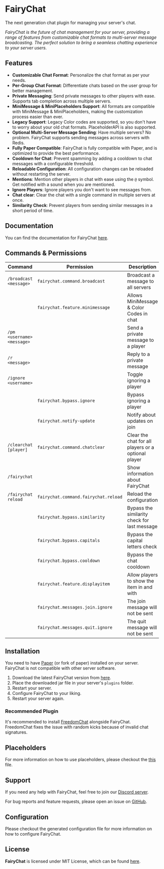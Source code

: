 # FairyChat

The next generation chat plugin for managing your server's chat.

_FairyChat is the future of chat management for your server, providing a range of features from customizable
chat
formats to multi-server message broadcasting. The perfect solution to bring a seamless chatting experience to
your
server users._

## Features

- **Customizable Chat Format**: Personalize the chat format as per your needs.
- **Per-Group Chat Format**: Differentiate chats based on the user group for better management.
- **Private Messaging**: Send private messages to other players with ease. Supports tab completion across multiple
  servers.
- **MiniMessage & MiniPlaceholders Support**: All formats are compatible with MiniMessage & MiniPlaceholders, making the
  customization process easier than ever.
- **Legacy Support**: Legacy Color codes are supported, so you don't have to worry about your old chat formats.
  PlaceholderAPI is also supported.
- **Optional Multi-Server Message Sending**: Have multiple servers? No problem. FairyChat supports sending messages
  across servers with Redis.
- **Fully Paper Compatible**: FairyChat is fully compatible with Paper, and is optimized to provide the best
  performance.
- **Cooldown for Chat**: Prevent spamming by adding a cooldown to chat messages with a configurable threshold.
- **Reloadable Configuration**: All configuration changes can be reloaded without restarting the server.
- **Mentions**: Mention other players in chat with ease using the `@` symbol. Get notified with a sound when you are
  mentioned.
- **Ignore Players**: Ignore players you don't want to see messages from.
- **Chat clear**: Clear the chat with a single command in multiple servers at once.
- **Similarity Check**: Prevent players from sending similar messages in a short period of time.

## Documentation

You can find the documentation for FairyChat [here](https://github.com/rexlManu/FairyChat/wiki).

## Commands & Permissions

| Command                    | Permission                           | Description                                         |
|----------------------------|--------------------------------------|-----------------------------------------------------|
| `/broadcast <message>`     | `fairychat.command.broadcast`        | Broadcast a message to all servers                  |
|                            | `fairychat.feature.minimessage`      | Allows MiniMessage & Color Codes in chat            |
| `/pm <username> <message>` |                                      | Send a private message to a player                  |
| `/r <message>`             |                                      | Reply to a private message                          |
| `/ignore <username>`       |                                      | Toggle ignoring a player                            |
|                            | `fairychat.bypass.ignore`            | Bypass ignoring a player                            |
|                            | `fairychat.notify-update`            | Notify about updates on join                        |
| `/clearchat [player]`      | `fairychat.command.chatclear`        | Clear the chat for all players or a optional player |
| `/fairychat`               |                                      | Show information about FairyChat                    |
| `/fairychat reload`        | `fairychat.command.fairychat.reload` | Reload the configuration                            |
|                            | `fairychat.bypass.similarity`        | Bypass the similarity check for last message        |
|                            | `fairychat.bypass.capitals`          | Bypass the capital letters check                    |
|                            | `fairychat.bypass.cooldown`          | Bypass the chat cooldown                            |
|                            | `fairychat.feature.displayitem`      | Allow players to show the item in and with <item>   |
|                            | `fairychat.messages.join.ignore`     | The join message will not be sent                   |
|                            | `fairychat.messages.quit.ignore`     | The quit message will not be sent                   |            

## Installation

You need to have [Paper](https://papermc.io/) (or fork of paper) installed on your server. FairyChat is not
compatible
with other server software.

1. Download the latest FairyChat version from [here](https://github.com/rexlManu/FairyChat/releases).
2. Place the downloaded jar file in your server's `plugins` folder.
3. Restart your server.
4. Configure FairyChat to your liking.
5. Restart your server again.

### Recommended Plugin

It's recommended to install [FreedomChat](https://modrinth.com/plugin/freedomchat) alongside FairyChat. FreedomChat
fixes the issue with random kicks because
of invalid chat signatures.

## Placeholders

For more information on how to use placeholders, please checkout the [this](.github/docs/PLACEHOLDERS.md) file.

## Support

If you need any help with FairyChat, feel free to join our [Discord server](https://discord.gg/bM8NtsJVeb).

For bug reports and feature requests, please open an issue on [GitHub](https://github.com/rexlManu/FairyChat/issues).

## Configuration

Please checkout the generated configuration file for more information on how to configure FairyChat.

## License

**FairyChat** is licensed under MIT License, which can be found [here](LICENSE).
